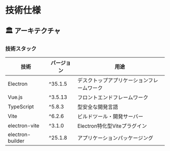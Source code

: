 # 技術仕様

## 🏛️ アーキテクチャ

### 技術スタック

| 技術             | バージョン | 用途                                       |
| ---------------- | ---------- | ------------------------------------------ |
| Electron         | ^35.1.5    | デスクトップアプリケーションフレームワーク |
| Vue.js           | ^3.5.13    | フロントエンドフレームワーク               |
| TypeScript       | ^5.8.3     | 型安全な開発言語                           |
| Vite             | ^6.2.6     | ビルドツール・開発サーバー                 |
| electron-vite    | ^3.1.0     | Electron特化型Viteプラグイン               |
| electron-builder | ^25.1.8    | アプリケーションパッケージング             |
